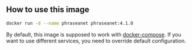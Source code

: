 
## How to use this image

```bash
docker run -d --name phraseanet phraseanet:4.1.0
```

By default, this image is supposed to work with [docker-compose](../README.md).
If you want to use different services, you need to override default configuration.
